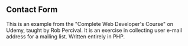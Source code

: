 <h2>Contact Form</h2>

This is an example from the "Complete Web Developer's Course" on Udemy, taught by Rob Percival.  It is an exercise in collecting user e-mail address for a mailing list.  Written entirely in PHP.
